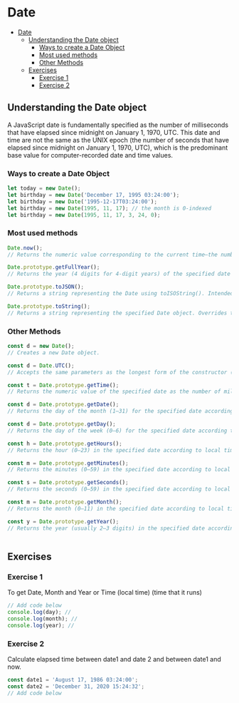 # Date

- [Date](#date)
  - [Understanding the Date object](#understanding-the-date-object)
    - [Ways to create a Date Object](#ways-to-create-a-date-object)
    - [Most used methods](#most-used-methods)
    - [Other Methods](#other-methods)
  - [Exercises](#exercises)
    - [Exercise 1](#exercise-1)
    - [Exercise 2](#exercise-2)

## Understanding the Date object

A JavaScript date is fundamentally specified as the number of milliseconds that have elapsed since midnight on January 1, 1970, UTC. This date and time are not the same as the UNIX epoch (the number of seconds that have elapsed since midnight on January 1, 1970, UTC), which is the predominant base value for computer-recorded date and time values.

### Ways to create a Date Object

```javascript
let today = new Date();
let birthday = new Date('December 17, 1995 03:24:00');
let birthday = new Date('1995-12-17T03:24:00');
let birthday = new Date(1995, 11, 17); // the month is 0-indexed
let birthday = new Date(1995, 11, 17, 3, 24, 0);
```

### Most used methods

```javascript
Date.now();
// Returns the numeric value corresponding to the current time—the number of milliseconds elapsed since January 1, 1970 00:00:00 UTC, with leap seconds ignored.
```

```javascript
Date.prototype.getFullYear();
// Returns the year (4 digits for 4-digit years) of the specified date according to local time.
```

```javascript
Date.prototype.toJSON();
// Returns a string representing the Date using toISOString(). Intended for use by JSON.stringify().
```

```javascript
Date.prototype.toString();
// Returns a string representing the specified Date object. Overrides the Object.prototype.toString() method.
```

### Other Methods

```javascript
const d = new Date();
// Creates a new Date object.
```

```javascript
const d = Date.UTC();
// Accepts the same parameters as the longest form of the constructor (i.e. 2 to 7) and returns the number of milliseconds since January 1, 1970, 00:00:00 UTC, with leap seconds ignored.
```

```javascript
const t = Date.prototype.getTime();
// Returns the numeric value of the specified date as the number of milliseconds since January 1, 1970, 00:00:00 UTC. (Negative values are returned for prior times.)
```

```javascript
const d = Date.prototype.getDate();
// Returns the day of the month (1–31) for the specified date according to local time.
```

```javascript
const d = Date.prototype.getDay();
// Returns the day of the week (0–6) for the specified date according to local time.
```

```javascript
const h = Date.prototype.getHours();
// Returns the hour (0–23) in the specified date according to local time.
```

```javascript
const m = Date.prototype.getMinutes();
// Returns the minutes (0–59) in the specified date according to local time.
```

```javascript
const s = Date.prototype.getSeconds();
// Returns the seconds (0–59) in the specified date according to local time.
```

```javascript
const m = Date.prototype.getMonth();
// Returns the month (0–11) in the specified date according to local time.
```

```javascript
const y = Date.prototype.getYear();
// Returns the year (usually 2–3 digits) in the specified date according to local time. Use getFullYear() instead.
```

```javascript

```

## Exercises

### Exercise 1

To get Date, Month and Year or Time (local time) (time that it runs)

```javascript
// Add code below
console.log(day); //
console.log(month); //
console.log(year); //
```

### Exercise 2

Calculate elapsed time between date1 and date 2 and between date1 and now.

```javascript
const date1 = 'August 17, 1986 03:24:00';
const date2 = 'December 31, 2020 15:24:32';
// Add code below
```
